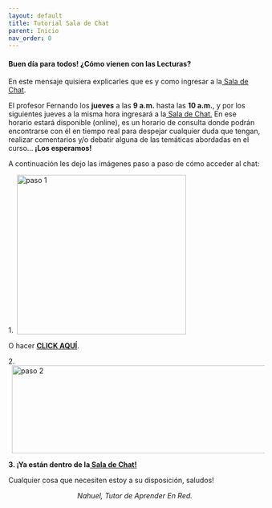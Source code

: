 ```yaml
---
layout: default
title: Tutorial Sala de Chat
parent: Inicio
nav_order: 0
---
```

<h4>Buen día para todos! ¿Cómo vienen con las Lecturas?</h4>
<p>En este mensaje quisiera explicarles que es y como ingresar a la<a href="" target="_blank" rel="noreferrer noopener"> Sala de Chat</a>.</p>
<p>El profesor Fernando los <b>jueves</b> a las <b>9 a.m.</b> hasta las <b>10 a.m.</b>, y por los siguientes jueves a la misma hora ingresará a la<a href="" target="_blank" rel="noreferrer noopener"> Sala de Chat.</a> En ese horario estará disponible (online), es un horario de consulta donde podrán encontrarse con él en tiempo real para despejar cualquier duda que tengan, realizar comentarios y/o debatir alguna de las temáticas abordadas en el curso…<b> ¡Los esperamos!</b></p>
<p>A continuación les dejo las imágenes paso a paso de cómo acceder al chat:</p>
<p>1.<img src="https://res.cloudinary.com/ourthe/image/upload/v1550842876/Aprender%20En%20Red/1.png" alt="paso 1" width="337" height="318" class="img-responsive" style="vertical-align:text-bottom;margin:0px .5em;"></p>
<p>O hacer <b><a href="" target="_blank" rel="noreferrer noopener">CLICK AQUÍ</a></b>.</p>
<p>2.<img src="https://res.cloudinary.com/ourthe/image/upload/v1550842878/Aprender%20En%20Red/2.png" alt="paso 2" width="648" height="175" class="img-responsive" style="vertical-align:text-bottom;margin:0px .5em;"></p>
<p><b>3. ¡Ya están dentro de la<a href="" target="_blank" rel="noreferrer noopener"> Sala de Chat!</a></b></p>
<p>Cualquier cosa que necesiten estoy a su disposición, saludos!</p>
<p style="text-align:center;"><i>Nahuel, Tutor de Aprender En Red.</i><br></p>
